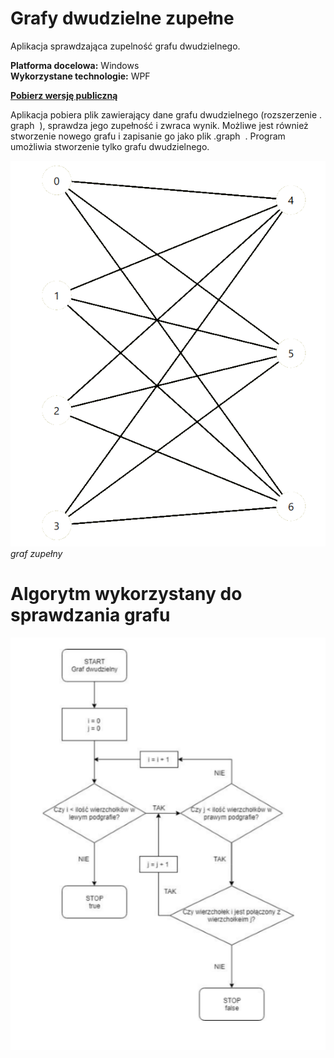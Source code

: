 # Grafy dwudzielne zupełne
Aplikacja sprawdzająca zupelność grafu dwudzielnego.

**Platforma docelowa:** Windows  
**Wykorzystane technologie:** WPF

[**Pobierz wersję publiczną**](https://github.com/BialyPingwin/grafy-dwudzielne/releases/tag/v1.0)

Aplikacja pobiera plik zawierający dane grafu dwudzielnego (rozszerzenie .​graph ​ ), sprawdza jego zupełność  i zwraca wynik. Możliwe jest również stworzenie nowego grafu i zapisanie go jako plik .​graph ​ . Program umożliwia stworzenie tylko grafu dwudzielnego. 

![Graf zupełny](https://github.com/BialyPingwin/grafy-dwudzielne/blob/master/extras/Graf.png?raw=true)  
*graf zupełny*

# Algorytm wykorzystany do sprawdzania grafu
![Algorytm](https://github.com/BialyPingwin/grafy-dwudzielne/blob/master/extras/algorytm.png?raw=true)

